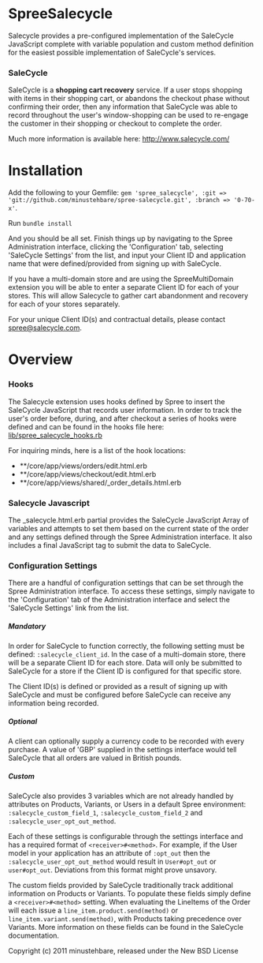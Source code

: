 SpreeSalecycle
==============

Salecycle provides a pre-configured implementation of the SaleCycle JavaScript complete with variable population and custom method definition for the easiest possible implementation of SaleCycle's services.

### SaleCycle ###

SaleCycle is a __shopping cart recovery__ service.  If a user stops shopping with items in their shopping cart, or abandons the checkout phase without confirming their order, then any information that SaleCycle was able to record throughout the user's window-shopping can be used to re-engage the customer in their shopping or checkout to complete the order.

Much more information is available here: http://www.salecycle.com/

Installation
============

Add the following to your Gemfile: `gem 'spree_salecycle', :git => 'git://github.com/minustehbare/spree-salecycle.git', :branch => '0-70-x'`.

Run `bundle install`

And you should be all set.  Finish things up by navigating to the Spree Administration interface, clicking the 'Configuration' tab, selecting 'SaleCycle Settings' from the list, and input your Client ID and application name that were defined/provided from signing up with SaleCycle.

If you have a multi-domain store and are using the SpreeMultiDomain extension you will be able to enter a separate Client ID for each of your stores.  This will allow Salecycle to gather cart abandonment and recovery for each of your stores separately.

For your unique Client ID(s) and contractual details, please contact spree@salecycle.com.

Overview
========

### Hooks ###

The Salecycle extension uses hooks defined by Spree to insert the SaleCycle JavaScript that records user information.  In order to track the user's order before, during, and after checkout a series of hooks were defined and can be found in the hooks file here: [lib/spree_salecycle_hooks.rb](<https://github.com/minustehbare/spree-salecycle/blob/0-70-x/lib/spree_salecycle_hooks.rb>)



For inquiring minds, here is a list of the hook locations:

+ \*\*/core/app/views/orders/edit.html.erb
+ \*\*/core/app/views/checkout/edit.html.erb
+ \*\*/core/app/views/shared/_order_details.html.erb

### Salecycle Javascript ###

The _salecycle.html.erb partial provides the SaleCycle JavaScript Array of variables and attempts to set them based on the current state of the order and any settings defined through the Spree Administration interface.  It also includes a final JavaScript tag to submit the data to SaleCycle.


### Configuration Settings ###

There are a handful of configuration settings that can be set through the Spree Administration interface.  To access these settings, simply navigate to the 'Configuration' tab of the Administration interface and select the 'SaleCycle Settings' link from the list.

##### Mandatory #####

In order for SaleCycle to function correctly, the following setting must be defined: `:salecycle_client_id`.  In the case of a multi-domain store, there will be a separate Client ID for each store.  Data will only be submitted to SaleCycle for a store if the Client ID is configured for that specific store.

The Client ID(s) is defined or provided as a result of signing up with SaleCycle and must be configured before SaleCycle can receive any information being recorded.

##### Optional #####

A client can optionally supply a currency code to be recorded with every purchase.  A value of 'GBP' supplied in the settings interface would tell SaleCycle that all orders are valued in British pounds.

##### Custom #####

SaleCycle also provides 3 variables which are not already handled by attributes on Products, Variants, or Users in a default Spree environment: `:salecycle_custom_field_1`, `:salecycle_custom_field_2` and `:salecycle_user_opt_out_method`.

Each of these settings is configurable through the settings interface and has a required format of `<receiver>#<method>`.  For example, if the User model in your application has an attribute of `:opt_out` then the `:salecycle_user_opt_out_method` would result in `User#opt_out` or `user#opt_out`.  Deviations from this format might prove unsavory.

The custom fields provided by SaleCycle traditionally track additional information on Products or Variants.  To populate these fields simply define a `<receiver>#<method>` setting.  When evaluating the LineItems of the Order will each issue a `line_item.product.send(method)` or `line_item.variant.send(method)`, with Products taking precedence over Variants.  More information on these fields can be found in the SaleCycle documentation.

Copyright (c) 2011 minustehbare, released under the New BSD License
